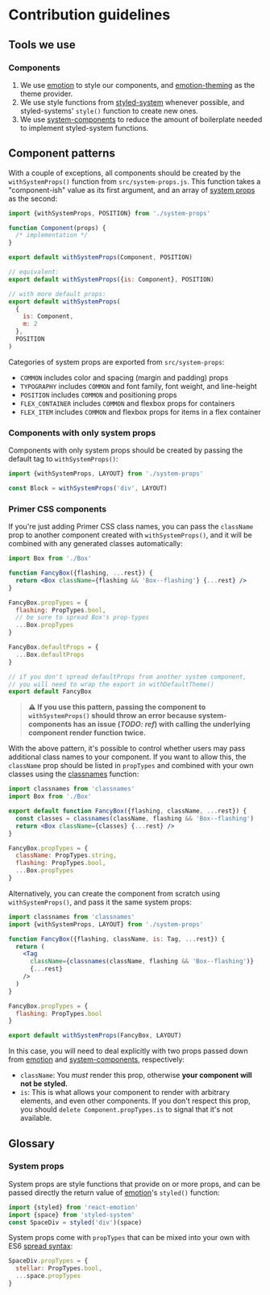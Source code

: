 # Contribution guidelines

## Tools we use

### Components
1. We use [emotion] to style our components, and [emotion-theming] as the theme provider.
1. We use style functions from [styled-system] whenever possible, and styled-systems' `style()` function to create new ones.
1. We use [system-components] to reduce the amount of boilerplate needed to implement styled-system functions.

## Component patterns
With a couple of exceptions, all components should be created by the `withSystemProps()` function from `src/system-props.js`. This function takes a "component-ish" value as its first argument, and an array of [system props](#system-props) as the second:

```jsx
import {withSystemProps, POSITION} from './system-props'

function Component(props) { 
  /* implementation */
}

export default withSystemProps(Component, POSITION)

// equivalent:
export default withSystemProps({is: Component}, POSITION)

// with more default props:
export default withSystemProps(
  {
    is: Component,
    m: 2
  },
  POSITION
)
```

Categories of system props are exported from `src/system-props`:

* `COMMON` includes color and spacing (margin and padding) props
* `TYPOGRAPHY` includes `COMMON` and font family, font weight, and line-height
* `POSITION` includes `COMMON` and positioning props
* `FLEX_CONTAINER` includes `COMMON` and flexbox props for containers
* `FLEX_ITEM` includes `COMMON` and flexbox props for items in a flex container

### Components with only system props
Components with only system props should be created by passing the default tag to `withSystemProps()`:

```jsx
import {withSystemProps, LAYOUT} from './system-props'

const Block = withSystemProps('div', LAYOUT)
```

### Primer CSS components
If you're just adding Primer CSS class names, you can pass the `className` prop to another component created with `withSystemProps()`, and it will be combined with any generated classes automatically:

```jsx
import Box from './Box'

function FancyBox({flashing, ...rest}) {
  return <Box className={flashing && 'Box--flashing'} {...rest} />
}

FancyBox.propTypes = {
  flashing: PropTypes.bool,
  // be sure to spread Box's prop-types
  ...Box.propTypes
}

FancyBox.defaultProps = {
  ...Box.defaultProps
}

// if you don't spread defaultProps from another system component,
// you will need to wrap the export in withDefaultTheme()
export default FancyBox
```

> **⚠️ If you use this pattern, passing the component to `withSystemProps()` should throw an error because system-components has an issue (_TODO: ref_) with calling the underlying component render function twice.**

With the above pattern, it's possible to control whether users may pass additional class names to your component. If you want to allow this, the `className` prop should be listed in `propTypes` and combined with your own classes using the [classnames] function:

```jsx
import classnames from 'classnames'
import Box from './Box'

export default function FancyBox({flashing, className, ...rest}) {
  const classes = classnames(className, flashing && 'Box--flashing')
  return <Box className={classes} {...rest} />
}

FancyBox.propTypes = {
  className: PropTypes.string,
  flashing: PropTypes.bool,
  ...Box.propTypes
}
```

Alternatively, you can create the component from scratch using `withSystemProps()`, and pass it the same system props:

```jsx
import classnames from 'classnames'
import {withSystemProps, LAYOUT} from './system-props'

function FancyBox({flashing, className, is: Tag, ...rest}) {
  return (
    <Tag
      className={classnames(className, flashing && 'Box--flashing')}
      {...rest}
    />
  )
}

FancyBox.propTypes = {
  flashing: PropTypes.bool
}

export default withSystemProps(FancyBox, LAYOUT)
```

In this case, you will need to deal explicitly with two props passed down from [emotion] and [system-components], respectively:

  * `className`: You _must_ render this prop, otherwise **your component will not be styled.**
  * `is`: This is what allows your component to render with arbitrary elements, and even other components. If you don't respect this prop, you should `delete Component.propTypes.is` to signal that it's not available.

## Glossary

### System props
System props are style functions that provide on or more props, and can be passed directly the return value of [emotion]'s `styled()` function:

```jsx
import {styled} from 'react-emotion'
import {space} from 'styled-system'
const SpaceDiv = styled('div')(space)
```

System props come with `propTypes` that can be mixed into your own with ES6 [spread syntax]:

```jsx
SpaceDiv.propTypes = {
  stellar: PropTypes.bool,
  ...space.propTypes
}
```

[classnames]: https://www.npmjs.com/package/classnames
[emotion]: https://emotion.sh/
[emotion-theming]: https://github.com/emotion-js/emotion/tree/master/packages/emotion-theming
[spread syntax]: https://developer.mozilla.org/en-US/docs/Web/JavaScript/Reference/Operators/Spread_syntax
[styled-system]: https://jxnblk.com/styled-system/getting-started
[system-components]: https://jxnblk.com/styled-system/system-components
[table]: https://jxnblk.com/styled-system/table
